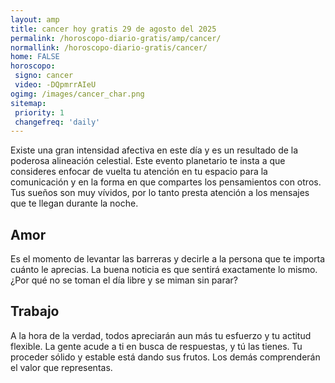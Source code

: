 ```yaml
---
layout: amp
title: cancer hoy gratis 29 de agosto del 2025 
permalink: /horoscopo-diario-gratis/amp/cancer/
normallink: /horoscopo-diario-gratis/cancer/
home: FALSE
horoscopo:
 signo: cancer
 video: -DQpmrrAIeU
ogimg: /images/cancer_char.png
sitemap:
 priority: 1
 changefreq: 'daily'
---
```



Existe una gran intensidad afectiva en este día y es un resultado de la poderosa alineación celestial. Este evento planetario te insta a que consideres enfocar de vuelta tu atención en tu espacio para la comunicación y en la forma en que compartes los pensamientos con otros. Tus sueños son muy vívidos, por lo tanto presta atención a los mensajes que te llegan durante la noche.

## Amor

Es el momento de levantar las barreras y decirle a la persona que te importa cuánto le aprecias. La buena noticia es que sentirá exactamente lo mismo. ¿Por qué no se toman el día libre y se miman sin parar?

## Trabajo

A la hora de la verdad, todos apreciarán aun más tu esfuerzo y tu actitud flexible. La gente acude a ti en busca de respuestas, y tú las tienes. Tu proceder sólido y estable está dando sus frutos. Los demás comprenderán el valor que representas.
